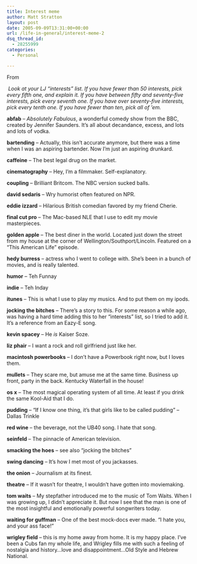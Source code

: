 ```yaml
---
title: Interest meme
author: Matt Stratton
layout: post
date: 2005-09-09T13:31:00+00:00
url: /life-in-general/interest-meme-2
dsq_thread_id:
  - 28255999
categories:
  - Personal

---
```

From

&nbsp;_Look at your LJ &#8220;interests&#8221; list. If you have fewer than 50 interests, pick every fifth one, and explain it. If you have between fifty and seventy-five interests, pick every seventh one. If you have over seventy-five interests, pick every tenth one. If you have fewer than ten, pick all of &#8217;em._

**abfab** &#8211; _Absolutely Fabulous_, a wonderful comedy show from the BBC, created by Jennifer Saunders. It&#8217;s all about decandance, excess, and lots and lots of vodka.
  
**bartending** &#8211; Actually, this isn&#8217;t accurate anymore, but there was a time when I was an aspiring bartender. Now I&#8217;m just an aspiring drunkard.
  
**caffeine** &#8211; The best legal drug on the market.
  
**cinematography** &#8211; Hey, I&#8217;m a filmmaker. Self-explanatory.
  
**coupling** &#8211; Brilliant Britcom. The NBC version sucked balls.
  
**david sedaris** &#8211; Wry humorist often featured on NPR.
  
**eddie izzard** &#8211; Hilarious British comedian favored by my friend Cherie.
  
**final cut pro** &#8211; The Mac-based NLE that I use to edit my movie masterpieces.
  
**golden apple** &#8211; The best diner in the world. Located just down the street from my house at the corner of Wellington/Southport/Lincoln. Featured on a &#8220;This American Life&#8221; episode.
  
**hedy burress** &#8211; actress who I went to college with. She&#8217;s been in a bunch of movies, and is really talented.
  
**humor** &#8211; Teh Funnay
  
**indie** &#8211; Teh Inday
  
**itunes** &#8211; This is what I use to play my musics. And to put them on my ipods.
  
**jocking the bitches** &#8211; There&#8217;s a story to this. For some reason a while ago, was having a hard time adding this to her &#8220;interests&#8221; list, so I tried to add it. It&#8217;s a reference from an Eazy-E song.
  
**kevin spacey** &#8211; He _is_ Kaiser Soze.
  
**liz phair** &#8211; I want a rock and roll girlfriend just like her.
  
**macintosh powerbooks** &#8211; I don&#8217;t have a Powerbook right now, but I loves them.
  
**mullets** &#8211; They scare me, but amuse me at the same time. Business up front, party in the back. Kentucky Waterfall in the house!
  
**os x** &#8211; The most magical operating system of all time. At least if you drink the same Kool-Aid that I do.
  
**pudding** &#8211; &#8220;If I know one thing, it&#8217;s that girls like to be called pudding&#8221; &#8211; Dallas Trinkle
  
**red wine** &#8211; the beverage, not the UB40 song. I hate that song.
  
**seinfeld** &#8211; The pinnacle of American television.
  
**smacking the hoes** &#8211; see also &#8220;jocking the bitches&#8221;
  
**swing dancing** &#8211; It&#8217;s how I met most of you jackasses.
  
**the onion** &#8211; Journalism at its finest.
  
**theatre** &#8211; If it wasn&#8217;t for theatre, I wouldn&#8217;t have gotten into moviemaking.
  
**tom waits** &#8211; My stepfather introduced me to the music of Tom Waits. When I was growing up, I didn&#8217;t appreciate it. But now I see that the man is one of the most insightful and emotionally powerful songwriters today.
  
**waiting for guffman** &#8211; One of the best mock-docs ever made. &#8220;I hate you, and your ass face!&#8221;
  
**wrigley field** &#8211; this is my home away from home. It is my happy place. I&#8217;ve been a Cubs fan my whole life, and Wrigley fills me with such a feeling of nostalgia and history&#8230;love and disappointment&#8230;Old Style and Hebrew National.